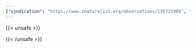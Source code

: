 ```yaml
---
{"syndication": "https://www.inaturalist.org/observations/135721908", "date": "2022-09-17T18:14:20-04:00", "taxon": {"name": "Magnoliopsida", "common_name": "dicots"}, "quality_grade": "needs_id", "identifications_most_agree": true, "species_guess": "dicots", "identifications_most_disagree": false, "captive": false, "project_ids": [4034, 156949], "community_taxon_id": 47124, "geojson": {"type": "Point", "coordinates": [-73.7814313889, 43.0368966667]}, "owners_identification_from_vision": false, "identifications_count": 3, "obscured": false, "num_identification_agreements": 3, "num_identification_disagreements": 0, "place_guess": "Malta, NY, USA", "photos": [{"id": 231527135, "license_code": "cc-by-nc", "original_dimensions": {"width": 1536, "height": 2048}, "url": "https://inaturalist-open-data.s3.amazonaws.com/photos/231527135/square.jpeg", "attribution": "(c) Brandon Rozek, all rights reserved", "flags": []}, {"id": 231527163, "license_code": "cc-by-nc", "original_dimensions": {"width": 1536, "height": 2048}, "url": "https://inaturalist-open-data.s3.amazonaws.com/photos/231527163/square.jpeg", "attribution": "(c) Brandon Rozek, all rights reserved", "flags": []}]}
---
```

{{< unsafe >}}

{{< /unsafe >}}
